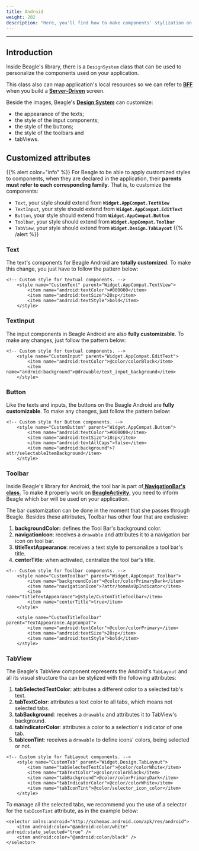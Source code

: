 ```yaml
---
title: Android
weight: 202
description: "Here, you'll find how to make components' stylization on Android's projects."
---
```


---

## Introduction

Inside Beagle's library, there is a `DesignSystem` class that can be used to personalize the components used on your application.

This class also can map application's local resources so we can refer to [**BFF** ](/pt/home/key-concepts#backend-for-frontend)when you build a [**Server-Driven**](/pt/home/key-concepts#server-driven-ui) screen.

Beside the images, Beagle's [**Design System**](/pt/home/key-concepts#design-system) can customize:

- the appearance of the texts;
- the style of the input components;
- the style of the buttons;
- the style of the toolbars and
- tabViews.

## Customized attributes

{{% alert color="info" %}}
For Beagle to be able to apply customized styles to components, when they are declared in the application, their **parents must refer to each corresponding family**. That is, to customize the components:

- `Text`, your style should extend from **`Widget.AppCompat.TextView`**
- `TextInput`, your style should extend from **`Widget.AppCompat.EditText`**
- `Button`, your style should extend from **`Widget.AppCompat.Button`**
- `Toolbar`, your style should extend from **`Widget.AppCompat.Toolbar`**
- `TabView`, your style should extend from **`Widget.Design.TabLayout`**
  {{% /alert %}}

### Text

The text's components for Beagle Android are **totally customized**. To make this change, you just have to follow the pattern below:

```markup
<!-- Custom style for textual components. -->
    <style name="CustomText" parent="Widget.AppCompat.TextView">
        <item name="android:textColor">#000000</item>
        <item name="android:textSize">20sp</item>
        <item name="android:textStyle">bold</item>
    </style>
```

### TextInput

The input components in Beagle Android are also **fully customizable**. To make any changes, just follow the pattern below:

```markup
<!-- Custom style for textual components. -->
    <style name="CustomInput" parent="Widget.AppCompat.EditText">
        <item name="android:textColor">@color/colorBlack</item>
        <item name="android:background">@drawable/text_input_background</item>
    </style>
```

### Button

Like the texts and inputs, the buttons on the Beagle Android are **fully customizable**. To make any changes, just follow the pattern below:

```markup
<!-- Custom style for Button components. -->
    <style name="CustomButton" parent="Widget.AppCompat.Button">
        <item name="android:textColor">#000000</item>
        <item name="android:textSize">18sp</item>
        <item name="android:textAllCaps">false</item>
        <item name="android:background">?attr/selectableItemBackground</item>
    </style>
```

### Toolbar

Inside Beagle's library for Android, the tool bar is part of[ **NavigationBar's class**.](/pt/home/api/screen/navigation-bar/#what-is-a-navigationbaritem) To make it properly work on [**BeagleActivity**](/pt/home/get-started/creating-a-project-from-scratch/case-android/#step-4-create-appbeagleactivity), you need to inform Beagle which bar will be used on your application.

The bar customization can be done in the moment that she passes through Beagle. Besides these attributes, Toolbar has other four that are exclusive:

1. **backgroundColor:** defines the Tool Bar's background color.
2. **navigationIcon**: receives a `drawable` and attributes it to a navigation bar icon on tool bar.
3. **titleTextAppearance**: receives a text style to personalize a tool bar's title.
4. **centerTitle**: when activated, centralize the tool bar's title.

```markup
<!-- Custom style for Toolbar components. -->
    <style name="CustomToolbar" parent="Widget.AppCompat.Toolbar">
        <item name="backgroundColor">@color/colorPrimaryDark</item>
        <item name="navigationIcon">?attr/homeAsUpIndicator</item>
        <item name="titleTextAppearance">@style/CustomTitleToolbar</item>
        <item name="centerTitle">true</item>
    </style>

    <style name="CustomTitleToolbar" parent="TextAppearance.AppCompat">
        <item name="android:textColor">@color/colorPrimary</item>
        <item name="android:textSize">20sp</item>
        <item name="android:textStyle">bold</item>
    </style>
```

### TabView

The Beagle's TabView component represents the Android's `TabLayout` and all its visual structure tha can be stylized with the following attributes:

1. **tabSelectedTextColor**: attributes a different color to a selected tab's text.
2. **tabTextColor**: attributes a text color to all tabs, which means not selected tabs.
3. **tabBackground**: receives a `drawable` and attributes it to TabView's background.
4. **tabIndicatorColor**: attributes a color to a selection's indicator of one tab.
5. **tabIconTint**: receives a `drawable` to define icons' colors, being selected or not.

```markup
<!-- Custom style for TabLayout components. -->
    <style name="CustomTab" parent="Widget.Design.TabLayout">
        <item name="tabSelectedTextColor">@color/colorWhite</item>
        <item name="tabTextColor">@color/colorBlack</item>
        <item name="tabBackground">@color/colorPrimaryDark</item>
        <item name="tabIndicatorColor">@color/colorWhite</item>
        <item name="tabIconTint">@color/selector_icon_color</item>
    </style>
```

To manage all the selected tabs, we recommend you the use of a selector for the `tabIconTint` attribute, as in the example below:

```markup
<selector xmlns:android="http://schemas.android.com/apk/res/android">
    <item android:color="@android:color/white" android:state_selected="true" />
    <item android:color="@android:color/black" />
</selector>
```
